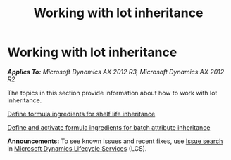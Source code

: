 ﻿---
title: Working with lot inheritance
TOCTitle: Working with lot inheritance
ms:assetid: 36505c07-b9b0-458f-9519-7f7bf3027242
ms:mtpsurl: https://technet.microsoft.com/en-us/library/JJ838729(v=AX.60)
ms:contentKeyID: 50120612
ms.date: 04/18/2014
mtps_version: v=AX.60
f1_keywords:
- inherit
- batch
- process industries
- lot
- batches
- lot inheritance
---

# Working with lot inheritance 


_**Applies To:** Microsoft Dynamics AX 2012 R3, Microsoft Dynamics AX 2012 R2_

The topics in this section provide information about how to work with lot inheritance.

[Define formula ingredients for shelf life inheritance](define-formula-ingredients-for-shelf-life-inheritance.md)

[Define and activate formula ingredients for batch attribute inheritance](define-and-activate-formula-ingredients-for-batch-attribute-inheritance.md)

  
**Announcements:** To see known issues and recent fixes, use [Issue search](http://go.microsoft.com/fwlink/?linkid=389258) in [Microsoft Dynamics Lifecycle Services](http://go.microsoft.com/fwlink/?linkid=306505) (LCS).

